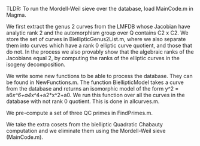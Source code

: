 TLDR: To run the Mordell-Weil sieve over the database, load MainCode.m in Magma.

We first extract the genus 2 curves from the LMFDB whose Jacobian have analytic rank 2 
and the automorphism group over Q contains C2 x C2. We store the set of curves in BiellipticGenus2List.m, where we also 
separate them into curves which have a rank 0 elliptic curve quotient, and those that do not. In the process we also 
provably show that the algebraic ranks of the Jacobians equal 2, by computing the ranks of the elliptic curves in 
the isogeny decomposition.

We write some new functions to be able to process the database. They can be found in NewFunctions.m. 
The function BiellipticModel takes a curve from the database and returns an isomorphic model of the form y^2 = a6*x^6+a4*x^4+a2*x^2+a0. We run this function over all the curves in the database with not rank 0 quotient. This is done in allcurves.m.

We pre-compute a set of three QC primes in FindPrimes.m.

We take the extra cosets from the bielliptic Quadratic Chabauty computation and we eliminate them using the Mordell-Weil sieve (MainCode.m).
